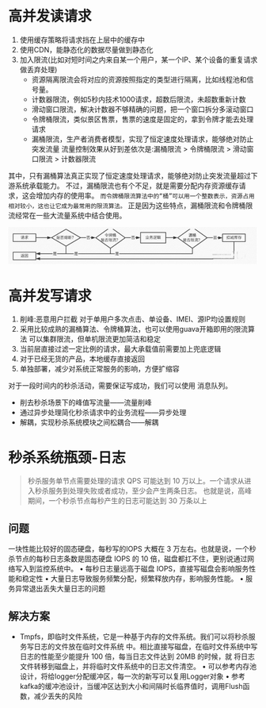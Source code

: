 # 高并发读请求

1. 使用缓存策略将请求挡在上层中的缓存中
2. 使用CDN，能静态化的数据尽量做到静态化 
3. 加入限流(比如对短时间之内来自某一个用户，某一个IP、某个设备的重复请求做丢弃处理) 
   * 资源隔离限流会将对应的资源按照指定的类型进行隔离，比如线程池和信号量。
   * 计数器限流，例如5秒内技术1000请求，超数后限流，未超数重新计数
   * 滑动窗口限流，解决计数器不够精确的问题，把一个窗口拆分多滚动窗口
   * 令牌桶限流，类似景区售票，售票的速度是固定的，拿到令牌才能去处理请求
   * 漏桶限流，生产者消费者模型，实现了恒定速度处理请求，能够绝对防止突发流量
   流量控制效果从好到差依次是:漏桶限流 > 令牌桶限流 > 滑动窗口限流 > 计数器限流

其中，只有漏桶算法真正实现了恒定速度处理请求，能够绝对防止突发流量超过下游系统承载能力。
不过，漏桶限流也有个不足，就是需要分配内存资源缓存请求，这会增加内存的使用率。
`而令牌桶限流算法中的“桶”可以用一个整数表示，资源占用相对较小，这也让它成为最常用的限流算法。`
正是因为这些特点，漏桶限流和令牌桶限流经常在一些大流量系统中结合使用。

![图片2](../../src/main/resources/static/image/base/rate_limit.png)

# 高并发写请求
1. 削峰:恶意用户拦截 
对于单用户多次点击、单设备、IMEI、源IP均设置规则
2. 采用比较成熟的漏桶算法、令牌桶算法，也可以使用guava开箱即用的限流算法 
可以集群限流，但单机限流更加简洁和稳定 
3. 当前层直接过滤一定比例的请求，最大承载值前需要加上兜底逻辑
4. 对于已经无货的产品，本地缓存直接返回
5. 单独部署，减少对系统正常服务的影响，方便扩缩容


对于一段时间内的秒杀活动，需要保证写成功，我们可以使用 消息队列。 
* 削去秒杀场景下的峰值写流量——流量削峰
* 通过异步处理简化秒杀请求中的业务流程——异步处理
* 解耦，实现秒杀系统模块之间松耦合——解耦


# 秒杀系统瓶颈-日志
> 秒杀服务单节点需要处理的请求 QPS 可能达到 10 万以上。一个请求从进入秒杀服务到处理失败或者成功，至少会产生两条日志。
> 也就是说，高峰期间，一个秒杀节点每秒产生的日志可能达到 30 万条以上

## 问题
一块性能比较好的固态硬盘，每秒写的IOPS 大概在 3 万左右。也就是说，一个秒杀节点的每秒日志条数是固态硬盘 IOPS 的 10 倍，磁盘都扛不住，更别说通过网络写入到监控系统中。
• 每秒日志量远高于磁盘 IOPS，直接写磁盘会影响服务性能和稳定性
• 大量日志导致服务频繁分配，频繁释放内存，影响服务性能。
• 服务异常退出丢失大量日志的问题

## 解决方案
* Tmpfs，即临时文件系统，它是一种基于内存的文件系统。我们可以将秒杀服务写日志的文件放在临时文件系统
中。相比直接写磁盘，在临时文件系统中写日志的性能至少能提升 100 倍，每当日志文件达到 20MB 的时候，就
将日志文件转移到磁盘上，并将临时文件系统中的日志文件清空。
• 可以参考内存池设计，将给logger分配缓冲区，每一次的新写可以复用Logger对象
• 参考kafka的缓冲池设计，当缓冲区达到大小和间隔时长临界值时，调用Flush函数，减少丢失的风险